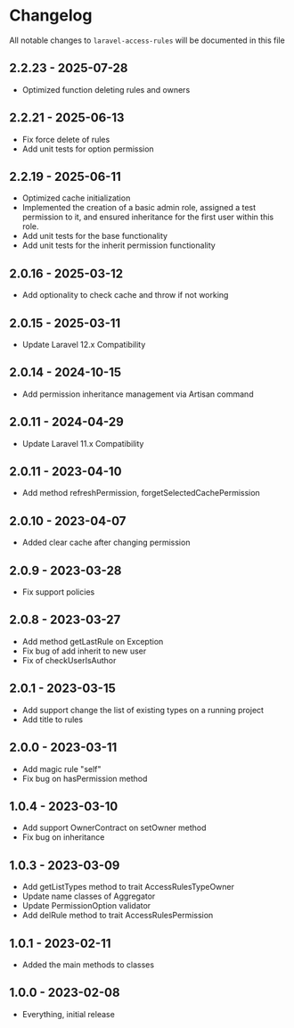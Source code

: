 # Changelog

All notable changes to `laravel-access-rules` will be documented in this file

## 2.2.23 - 2025-07-28

- Optimized function deleting rules and owners

## 2.2.21 - 2025-06-13

- Fix force delete of rules
- Add unit tests for option permission

## 2.2.19 - 2025-06-11

- Optimized cache initialization
- Implemented the creation of a basic admin role,
  assigned a test permission to it,
  and ensured inheritance for the first user within this role.
- Add unit tests for the base functionality
- Add unit tests for the inherit permission functionality

## 2.0.16 - 2025-03-12

- Add optionality to check cache and throw if not working

## 2.0.15 - 2025-03-11

- Update Laravel 12.x Compatibility

## 2.0.14 - 2024-10-15

- Add permission inheritance management via Artisan command

## 2.0.11 - 2024-04-29

- Update Laravel 11.x Compatibility

## 2.0.11 - 2023-04-10

- Add method refreshPermission, forgetSelectedCachePermission

## 2.0.10 - 2023-04-07

- Added clear cache after changing permission

## 2.0.9 - 2023-03-28

- Fix support policies

## 2.0.8 - 2023-03-27

- Add method getLastRule on Exception
- Fix bug of add inherit to new user
- Fix of checkUserIsAuthor

## 2.0.1 - 2023-03-15

- Add support change the list of existing types on a running project
- Add title to rules

## 2.0.0 - 2023-03-11

- Add magic rule "self"
- Fix bug on hasPermission method

## 1.0.4 - 2023-03-10

- Add support OwnerContract on setOwner method
- Fix bug on inheritance

## 1.0.3 - 2023-03-09

- Add getListTypes method to trait AccessRulesTypeOwner
- Update name classes of Aggregator
- Update PermissionOption validator
- Add delRule method to trait AccessRulesPermission

## 1.0.1 - 2023-02-11

- Added the main methods to classes


## 1.0.0 - 2023-02-08

- Everything, initial release
